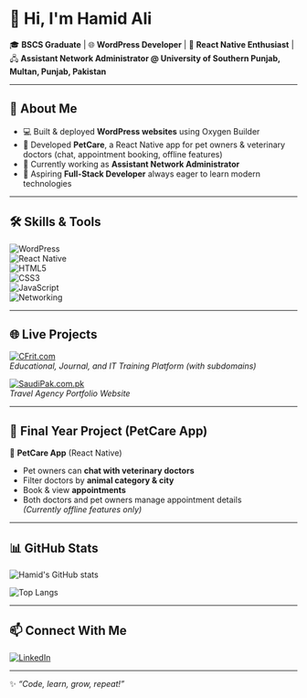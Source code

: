 # 👋 Hi, I'm Hamid Ali  

🎓 **BSCS Graduate** | 🌐 **WordPress Developer** | 📱 **React Native Enthusiast** | 🖧 **Assistant Network Administrator @ University of Southern Punjab, Multan, Punjab, Pakistan**  

---

## 🚀 About Me  
- 💻 Built & deployed **WordPress websites** using Oxygen Builder  
- 📱 Developed **PetCare**, a React Native app for pet owners & veterinary doctors (chat, appointment booking, offline features)  
- 🎯 Currently working as **Assistant Network Administrator**  
- 🌱 Aspiring **Full-Stack Developer** always eager to learn modern technologies  

---

## 🛠️ Skills & Tools  
![WordPress](https://img.shields.io/badge/WordPress-21759B?style=for-the-badge&logo=wordpress&logoColor=white)  
![React Native](https://img.shields.io/badge/React_Native-20232A?style=for-the-badge&logo=react&logoColor=61DAFB)  
![HTML5](https://img.shields.io/badge/HTML5-E34F26?style=for-the-badge&logo=html5&logoColor=white)  
![CSS3](https://img.shields.io/badge/CSS3-1572B6?style=for-the-badge&logo=css3&logoColor=white)  
![JavaScript](https://img.shields.io/badge/JavaScript-F7DF1E?style=for-the-badge&logo=javascript&logoColor=black)  
![Networking](https://img.shields.io/badge/Networking-005571?style=for-the-badge&logo=cisco&logoColor=white)  

---

## 🌐 Live Projects  
[![CFrit.com](https://img.shields.io/badge/CFrit.com-Visit-blue?style=for-the-badge&logo=google-chrome&logoColor=white)](https://www.cfrit.com)  
*Educational, Journal, and IT Training Platform (with subdomains)*  

[![SaudiPak.com.pk](https://img.shields.io/badge/SaudiPak.com.pk-Visit-brightgreen?style=for-the-badge&logo=google-chrome&logoColor=white)](https://www.saudipak.com.pk)  
*Travel Agency Portfolio Website*  

---

## 📱 Final Year Project (PetCare App)  
🐾 **PetCare App** (React Native)  
- Pet owners can **chat with veterinary doctors**  
- Filter doctors by **animal category & city**  
- Book & view **appointments**  
- Both doctors and pet owners manage appointment details  
*(Currently offline features only)*  

---

## 📊 GitHub Stats  

![Hamid's GitHub stats](https://github-readme-stats.vercel.app/api?username=sterner_boy&show_icons=true&theme=tokyonight&rank_icon=github)  

![Top Langs](https://github-readme-stats.vercel.app/api/top-langs/?username=sterner_boy&layout=compact&theme=tokyonight)  

---

## 📫 Connect With Me  
[![LinkedIn](https://img.shields.io/badge/LinkedIn-0A66C2?style=for-the-badge&logo=linkedin&logoColor=white)](https://www.linkedin.com/in/hamid-ali-011a65239/)  

---
✨ *“Code, learn, grow, repeat!”*  
